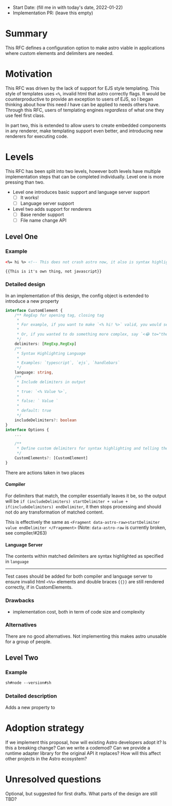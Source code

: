 - Start Date: (fill me in with today's date, 2022-01-22)
- Implementation PR: (leave this empty)
# Summary
This RFC defines a configuration option to make astro viable in applications where custom elements and delimiters are needed.

# Motivation
This RFC was driven by the lack of support for EJS style templating. This style of templates uses `<%`, invalid html that astro correctly flags. It would be counterproductive to provide an exception to users of EJS, so I began thinking about how this need *I* have can be applied to needs others have. Through this RFC, users of templating engines *regardless* of what one they use feel first class.

In part two, this is extended to allow users to create embedded components in any renderer, make templating support even better, and introducing new renderers for executing code.
# Levels
This RFC has been split into two levels, however both levels have multiple implementation steps that can be completed individually. Level one is more pressing than two.
- Level one introduces basic support and language server support
	- [ ] It works!
	- [ ] Language server support
- Level two adds support for renderers
	- [ ] Base render support
	- [ ] File name change API
## Level One
### Example

```html
<%= hi %> <!-- This does not crash astro now, it also is syntax highlighted like ejs templates would be -->
```

```html
{{This is it's own thing, not javascript}}
```

### Detailed design

In an implementation of this design, the config object is extended to introduce a new property

```ts
interface CustomElement {
    /** RegExp for opening tag, closing tag
     * 
     * For example, if you want to make `<% hi! %>` valid, you would set match to be `[/<%/,/%>/]`
     * 
     * Or, if you wanted to do something more complex, say `<😂 to="the" world>owo</😂>`, you could write a regexp like `[/<😂.*?>/,/<\/😂>/]`
     */
	delimiters: [RegExp,RegExp]
    /**
     * Syntax Highlighting Language
     * 
     * Examples: `typescript`, `ejs`, `handlebars`
     */
	language: string,
	/**
	 * Include delimiters in output
	 * 
	 * true: `<% Value %>`,
	 * 
	 * false: ` Value `
	 * 
	 * default: true
	 */
	includeDelimiters?: boolean
}
interface Options {
	...

    /**
     * Define custom delimiters for syntax highlighting and telling the compiler to leave you alone.
     */
	CustomElements?: [CustomElement]
}
```

There are actions taken in two places
#### Compiler
For delimiters that match, the compiler essentially leaves it be, so the output will be `if (includeDelimiters) startDelimiter + value + if(includeDelimiters) endDelimiter`, it then stops processing and should not do any transformation of matched content.

This is effectively the same as `<Fragment data-astro-raw>startDelimiter value endDelimiter </Fragement>` (Note: `data-astro-raw`  is currently broken, see compiler/#263)
#### Language Server
The contents within matched delimiters are syntax highlighted as specified in `language`

---

 Test cases should be added for both compiler and language server to ensure invalid html `<%%>` elements and double braces `{{}}` are still rendered correctly, if in CustomElements.

### Drawbacks

- implementation cost, both in term of code size and complexity

### Alternatives

There are no good alternatives. Not implementing this makes astro unusable for a group of people.

## Level Two
### Example
```html
sh#node --version#sh
```
### Detailed description
Adds a new property to 
# Adoption strategy

If we implement this proposal, how will existing Astro developers adopt it? Is
this a breaking change? Can we write a codemod? Can we provide a runtime adapter library for the original API it replaces? How will this affect other projects in the Astro ecosystem?

# Unresolved questions

Optional, but suggested for first drafts. What parts of the design are still
TBD?